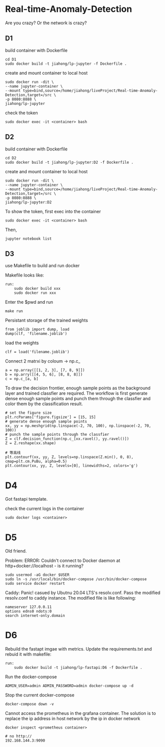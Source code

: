 # Real-time-Anomaly-Detection
Are you crazy? Or the network is crazy?

## D1 
build container with Dockerfile
```
cd D1
sudo docker build -t jiahong/lp-jupyter -f Dockerfile .
```

create and mount container to local host
```
sudo docker run -dit \
--name jupyter-container \
--mount type=bind,source=/home/jiahong/liveProject/Real-time-Anomaly-Detection,target=/src \
-p 8080:8888 \
jiahong/lp-jupyter
```

check the token
```
sudo docker exec -it <container> bash
```

## D2
build container with Dockerfile
```
cd D2
sudo docker build -t jiahong/lp-jupyter:D2 -f Dockerfile .
```

create and mount container to local host
```
sudo docker run -dit \
--name jupyter-container \
--mount type=bind,source=/home/jiahong/liveProject/Real-time-Anomaly-Detection,target=/src \
-p 8080:8888 \
jiahong/lp-jupyter:D2
```

To show the token, first exec into the container
```
sudo docker exec -it <container> bash
```
Then,
```
jupyter notebook list
```

## D3
use Makefile to build and run docker

Makefile looks like:
```
run:
    sudo docker build xxx
    sudo docker run xxx
```

Enter the $pwd and run
```
make run
```

Persistant storage of the trained weights
```
from joblib import dump, load
dump(clf, 'filename.joblib')
```
load the weights
```
clf = load('filename.joblib')
```

Connect 2 matrxi by coloum -> np.c_
```
a = np.array([[1, 2, 3], [7, 8, 9]])
b = np.arry([[4, 5, 6], [8, 8, 8]])
c = np.c_[a, b]
```

To draw the decision frontier, enough sample points as the background layer and trained classfier are required. The workflow is first generate dense enough sample points and punch them through the classfier and color them by the classification result.
```
# set the figure size
plt.rcParams['figure.figsize'] = [15, 15]
# generate dense enough sample points
xx, yy = np.meshgrid(np.linspace(-2, 70, 100), np.linspace(-2, 70, 100))
# punch the sample points through the classfier
Z = clf.decision_function(np.c_[xx.ravel(), yy.ravel()])
Z = Z.reshape(xx.shape)

# 等高线
plt.contourf(xx, yy, Z, levels=np.linspace(Z.min(), 0, 8), cmap=plt.cm.PuBu, alpha=0.5)
plt.contour(xx, yy, Z, levels=[0], linewidths=2, colors='g')
```

# D4
Got fastapi template.

check the current logs in the container
```
sudo docker logs <container>
```

# D5
Old friend.

Problem: ERROR: Couldn't connect to Docker daemon at http+docker://localhost - is it running?
```
sudo usermod -aG docker $USER
sudo ln -s /usr/local/bin/docker-compose /usr/bin/docker-compose
sudo service docker restart
```

Caddy: Panic! casued by Ubutnu 20.04 LTS's resolv.conf. Pass the modified resolv.conf to caddy instance. The modified file is like following:
```
nameserver 127.0.0.11
options edns0 ndots:0
search internet-only.domain
```

# D6

Rebuild the fastapt imgae  with metrics. Update the requirements.txt and rebuid it with makefile:
```
run:
	sudo docker build -t jiahong/lp-fastapi:D6 -f Dockerfile .
```

Run the docker-compose
```
ADMIN_USER=admin ADMIN_PASSWORD=admin docker-compose up -d
```

Stop the current docker-compose
```
docker-compose down -v
```

Cannot access the prometheus in the grafana container. The solution is to replace the ip address in host network by the ip in docker network
```
docker inspect <prometheus container>

# no http://
192.168.144.3:9090 
```
